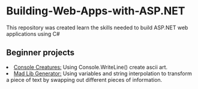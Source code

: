 <h1> Building-Web-Apps-with-ASP.NET </h1>
This repository was created learn the skills needed to build ASP.NET web applications using C#
<h2> Beginner projects </h2>
<li><a href="https://github.com/NicholeW-tech/Building-Web-Apps-with-ASP.NET/tree/main/Console%20Creatures">Console Creatures:</a> Using Console.WriteLine() create ascii art.</li>
<li><a href="https://github.com/NicholeW-tech/Building-Web-Apps-with-ASP.NET/tree/main/madLibs">Mad Lib Generator:</a> Using variables and string interpolation to transform a piece of text by swapping out different pieces of information.</li>

